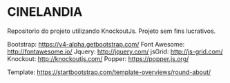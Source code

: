 # CINELANDIA
Repositorio do projeto utilizando KnockoutJs.
Projeto sem fins lucrativos.

Bootstrap: https://v4-alpha.getbootstrap.com/
Font Awesome: http://fontawesome.io/
Jquery: http://jquery.com/
jsGrid: http://js-grid.com/
Knockout: http://knockoutjs.com/
Popper: https://popper.js.org/

Template: https://startbootstrap.com/template-overviews/round-about/
